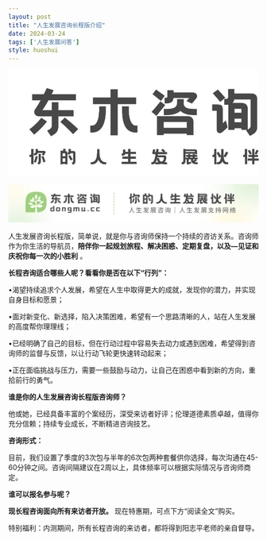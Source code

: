 ```yaml
---
layout: post
title: "人生发展咨询长程版介绍"
date: 2024-03-24
tags: ['人生发展问答']
style: huoshui
---
```


![](/assets/post_images/2024-03-24-17319184192880.5463162973294022.jpeg)



![](/assets/post_images/2024-03-24-17319184193220.621516786207083.jpeg)

人生发展咨询长程版，简单说，就是你与咨询师保持一个持续的咨访关系。咨询师作为你生活的导航员，**陪伴你一起规划旅程、解决困惑、定期复盘，以及—见证和庆祝你每一次的小胜利**
。

  

**长程咨询适合哪些人呢？看看你是否在以下“行列”：**

•渴望持续追求个人发展，希望在人生中取得更大的成就，发现你的潜力，并实现自身目标和愿景；

  

•面对新变化、新选择，陷入决策困难，希望有一个思路清晰的人，站在人生发展的高度帮你理理线；

  

•已经明确了自己的目标，但在行动过程中容易失去动力或遇到困难，希望得到咨询师的监督与反馈，以让行动飞轮更快速转动起来；

  

•正在面临挑战与压力，需要一些鼓励与动力，让自己在困惑中看到新的方向，重拾前行的勇气。

  

**谁是你的人生发展咨询长程版咨询师？**

他或她，已经具备丰富的个案经历，深受来访者好评；伦理道德素质卓越，值得你充分信赖；持续专业成长，不断精进咨询技艺。

  

**咨询形式：**

目前，我们设置了季度的3次包与半年的6次包两种套餐供你选择，每次沟通在45-60分钟之间。咨询间隔建议在2周以上，具体频率可以根据实际情况与咨询师商定。

  

**谁可以报名参与呢？**

**现长程咨询面向所有来访者开放。** 现在特惠期，可点下方“阅读全文”购买。

  

特别福利：内测期间，所有长程咨询的来访者，都将得到阳志平老师的亲自督导。